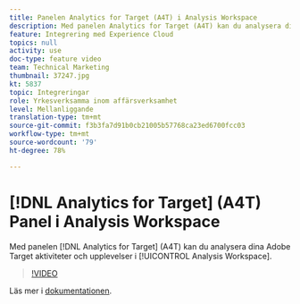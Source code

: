 ```yaml
---
title: Panelen Analytics for Target (A4T) i Analysis Workspace
description: Med panelen Analytics for Target (A4T) kan du analysera dina Adobe Target aktiviteter och upplevelser i Analysis Workspace.
feature: Integrering med Experience Cloud
topics: null
activity: use
doc-type: feature video
team: Technical Marketing
thumbnail: 37247.jpg
kt: 5837
topic: Integreringar
role: Yrkesverksamma inom affärsverksamhet
level: Mellanliggande
translation-type: tm+mt
source-git-commit: f3b3fa7d91b0cb21005b57768ca23ed6700fcc03
workflow-type: tm+mt
source-wordcount: '79'
ht-degree: 78%

---
```



# [!DNL Analytics for Target] (A4T) Panel i Analysis Workspace

Med panelen [!DNL Analytics for Target] (A4T) kan du analysera dina Adobe Target aktiviteter och upplevelser i [!UICONTROL Analysis Workspace].

>[!VIDEO](https://video.tv.adobe.com/v/37247/?quality=12&learn=on)

Läs mer i [dokumentationen](https://docs.adobe.com/content/help/sv-SE/analytics/analyze/analysis-workspace/panels/a4t-panel.html).
